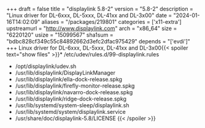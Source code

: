 +++
draft = false
title = "displaylink 5.8-2"
version = "5.8-2"
description = "Linux driver for DL-6xxx, DL-5xxx, DL-41xx and DL-3x00"
date = "2024-01-16T14:02:09"
aliases = "/packages/219801"
categories = ['x11-extra']
upstreamurl = "http://www.displaylink.com"
arch = "x86_64"
size = "6220120"
usize = "15099567"
sha1sum = "bdbc828cf349c55c84892662d3efc2dfac975429"
depends = "['evdi']"
+++
Linux driver for DL-6xxx, DL-5xxx, DL-41xx and DL-3x00{{< spoiler text="show files" >}}* /etc/udev/rules.d/99-displaylink.rules
* /opt/displaylink/udev.sh
* /usr/lib/displaylink/DisplayLinkManager
* /usr/lib/displaylink/ella-dock-release.spkg
* /usr/lib/displaylink/firefly-monitor-release.spkg
* /usr/lib/displaylink/navarro-dock-release.spkg
* /usr/lib/displaylink/ridge-dock-release.spkg
* /usr/lib/systemd/system-sleep/displaylink.sh
* /usr/lib/systemd/system/displaylink.service
* /usr/share/doc/displaylink-5.8/LICENSE
{{< /spoiler >}}